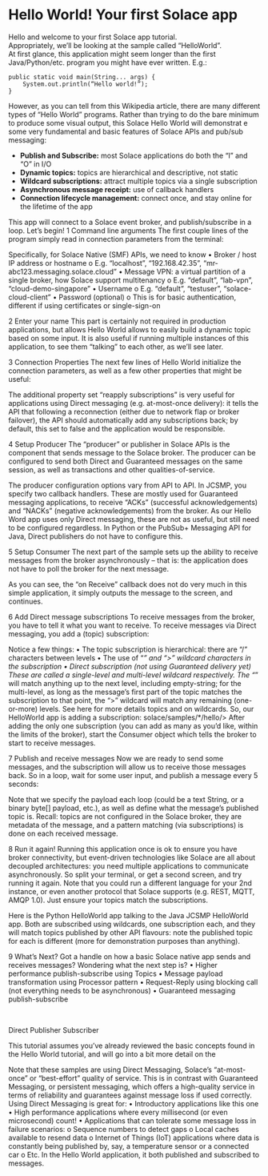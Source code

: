 # Hello World!  Your first Solace app

Hello and welcome to your first Solace app tutorial.  
Appropriately, we’ll be looking at the sample called “HelloWorld”.  
At first glance, this application might seem longer than the first
Java/Python/etc. program you might have ever written.  E.g.:

```
public static void main(String... args) {
	System.out.println(“Hello world!”);
}
```

However, as you can tell from this Wikipedia article, there are many different types of “Hello World” programs.
Rather than trying to do the bare minimum to produce some visual output, this Solace Hello World will demonstrat
e some very fundamental and basic features of Solace APIs and pub/sub messaging:

- **Publish and Subscribe:** most Solace applications do both the “I” and “O” in I/O
- **Dynamic topics:** topics are hierarchical and descriptive, not static
- **Wildcard subscriptions:** attract multiple topics via a single subscription
- **Asynchronous message receipt:** use of callback handlers
- **Connection lifecycle management:** connect once, and stay online for the lifetime of the app

This app will connect to a Solace event broker, and publish/subscribe in a loop.  Let’s begin!
1	Command line arguments
The first couple lines of the program simply read in connection parameters from the terminal:
 

Specifically, for Solace Native (SMF) APIs, we need to know
•	Broker / host IP address or hostname
o	E.g. “localhost”, “192.168.42.35”, “mr-abc123.messaging.solace.cloud”
•	Message VPN: a virtual partition of a single broker, how Solace support multitenancy
o	E.g. “default”, “lab-vpn”, “cloud-demo-singapore”
•	Username
o	E.g. “default”, “testuser”, “solace-cloud-client”
•	Password (optional)
o	This is for basic authentication, different if using certificates or single-sign-on


2	Enter your name
This part is certainly not required in production applications, but allows Hello World allows to easily build a dynamic topic based on some input. It is also useful if running multiple instances of this application, to see them “talking” to each other, as we’ll see later.
 


3	Connection Properties
The next few lines of Hello World initialize the connection parameters, as well as a few other properties that might be useful:
 
The additional property set “reapply subscriptions” is very useful for applications using Direct messaging (e.g. at-most-once delivery): it tells the API that following a reconnection (either due to network flap or broker failover), the API should automatically add any subscriptions back; by default, this set to false and the application would be responsible.

4	Setup Producer
The “producer” or publisher in Solace APIs is the component that sends message to the Solace broker.  The producer can be configured to send both Direct and Guaranteed messages on the same session, as well as transactions and other qualities-of-service.
 
The producer configuration options vary from API to API.  In JCSMP, you specify two callback handlers.  These are mostly used for Guaranteed messaging applications, to receive “ACKs” (successful acknowledgements) and “NACKs” (negative acknowledgements) from the broker.  As our Hello Word app uses only Direct messaging, these are not as useful, but still need to be configured regardless.  In Python or the PubSub+ Messaging API for Java, Direct publishers do not have to configure this.

5	Setup Consumer
The next part of the sample sets up the ability to receive messages from the broker asynchronously – that is: the application does not have to poll the broker for the next message. 
 
As you can see, the “on Receive” callback does not do very much in this simple application, it simply outputs the message to the screen, and continues.

6	Add Direct message subscriptions
To receive messages from the broker, you have to tell it what you want to receive.  To receive messages via Direct messaging, you add a (topic) subscription:
 
Notice a few things:
•	The topic subscription is hierarchical: there are “/” characters between levels
•	The use of “*” and “>” wildcard characters in the subscription
•	Direct subscription (not using Guaranteed delivery yet)
These are called a single-level and multi-level wildcard respectively.  The “*” will match anything up to the next level, including empty-string; for the multi-level, as long as the message’s first part of the topic matches the subscription to that point, the “>” wildcard will match any remaining (one-or-more) levels.  See here for more details topics and on wildcards.
So, our HelloWorld app is adding a subscription: solace/samples/*/hello/>
After adding the only one subscription (you can add as many as you’d like, within the limits of the broker), start the Consumer object which tells the broker to start to receive messages.

7	Publish and receive messages
Now we are ready to send some messages, and the subscription will allow us to receive those messages back.  So in a loop, wait for some user input, and publish a message every 5 seconds:
 
Note that we specify the payload each loop (could be a text String, or a binary byte[] payload, etc.), as well as define what the message’s published topic is.  Recall: topics are not configured in the Solace broker, they are metadata of the message, and a pattern matching (via subscriptions) is done on each received message.

8	Run it again!
Running this application once is ok to ensure you have broker connectivity, but event-driven technologies like Solace are all about decoupled architectures: you need multiple applications to communicate asynchronously.  So split your terminal, or get a second screen, and try running it again.
Note that you could run a different language for your 2nd instance, or even another protocol that Solace supports (e.g. REST, MQTT, AMQP 1.0).  Just ensure your topics match the subscriptions.
 
Here is the Python HelloWorld app talking to the Java JCSMP HelloWorld app.  Both are subscribed using wildcards, one subscription each, and they will match topics published by other API flavours: note the published topic for each is different (more for demonstration purposes than anything).


9	What’s Next?
Got a handle on how a basic Solace native app sends and receives messages?  Wondering what the next step is?
•	Higher performance publish-subscribe using Topics
•	Message payload transformation using Processor pattern
•	Request-Reply using blocking call (not everything needs to be asynchronous)
•	Guaranteed messaging publish-subscribe




 

Direct Publisher Subscriber

This tutorial assumes you’ve already reviewed the basic concepts found in the Hello World tutorial, and will go into a bit more detail on the

Note that these samples are using Direct Messaging, Solace’s “at-most-once” or “best-effort” quality of service.  This is in contrast with Guaranteed Messaging, or persistent messaging, which offers a high-quality service in terms of reliability and guarantees against message loss if used correctly.
Using Direct Messaging is great for:
•	Introductory applications like this one
•	High performance applications where every millisecond (or even microsecond) count!
•	Applications that can tolerate some message loss in failure scenarios:
o	Sequence numbers to detect gaps
o	Local caches available to resend data
o	Internet of Things (IoT) applications where data is constantly being published by, say, a temperature sensor or a connected car
o	Etc.
In the Hello World application, it both published and subscribed to messages.





